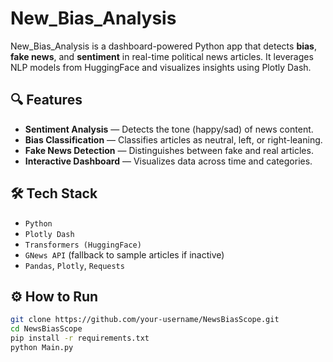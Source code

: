 # New_Bias_Analysis

New_Bias_Analysis is a dashboard-powered Python app that detects **bias**, **fake news**, and **sentiment** in real-time political news articles. It leverages NLP models from HuggingFace and visualizes insights using Plotly Dash.

## 🔍 Features

- **Sentiment Analysis** — Detects the tone (happy/sad) of news content.
- **Bias Classification** — Classifies articles as neutral, left, or right-leaning.
- **Fake News Detection** — Distinguishes between fake and real articles.
- **Interactive Dashboard** — Visualizes data across time and categories.

## 🛠️ Tech Stack

- `Python`
- `Plotly Dash`
- `Transformers (HuggingFace)`
- `GNews API` (fallback to sample articles if inactive)
- `Pandas`, `Plotly`, `Requests`

## ⚙️ How to Run

```bash
git clone https://github.com/your-username/NewsBiasScope.git
cd NewsBiasScope
pip install -r requirements.txt
python Main.py
